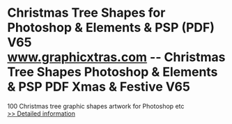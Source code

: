 # Christmas Tree Shapes for Photoshop & Elements & PSP (PDF) V65<br />www.graphicxtras.com -- Christmas Tree Shapes Photoshop & Elements & PSP PDF Xmas & Festive V65

100 Christmas tree graphic shapes artwork for Photoshop etc<br />[>> Detailed information](https://secure.shareit.com/shareit/product.html?productid=300490066&affiliateid=200057808)